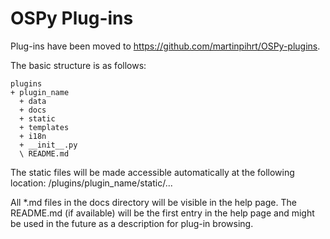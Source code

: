 OSPy Plug-ins
====

Plug-ins have been moved to https://github.com/martinpihrt/OSPy-plugins.

The basic structure is as follows:

    plugins
    + plugin_name
      + data
      + docs
      + static
      + templates
      + i18n
      + __init__.py
      \ README.md

The static files will be made accessible automatically at the following location:
/plugins/plugin_name/static/...

All *.md files in the docs directory will be visible in the help page.
The README.md (if available) will be the first entry in the help page
and might be used in the future as a description for plug-in browsing.
